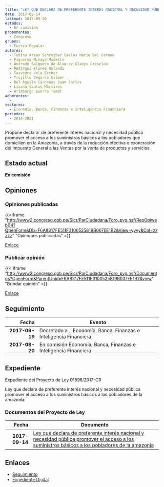 ```yaml
---
title: "LEY QUE DECLARA DE PREFERENTE INTERÉS NACIONAL Y NECESIDAD PÚBLICA PROMOVER EL ACCESO A LOS SUMINISTROS BÁSICOS A LOS POBLADORES DE LA AMAZONÍA"
date: 2017-09-14
lastmod: 2017-09-20
estados: 
  - En comisión
proponentes: 
  - Congreso
grupos: 
  - Fuerza Popular
autores: 
  - Tubino Arias Schreiber Carlos Mario Del Carmen
  - Figueroa Minaya Modesto
  - Andrade Salguero de Álvarez Gladys Griselda
  - Reátegui Flores Rolando
  - Saavedra Vela Esther
  - Trujillo Zegarra Gilmer
  - Del Águila Cárdenas Juan Carlos
  - Lizana Santos Mártires
  - Arimborgo Guerra Tamar
adherentes: 
  - 
sectores: 
  - Economía, Banca, Finanzas e Inteligencia Financiera
periodos: 
  - 2016-2021
---
```


Propone declarar de preferente interés nacional y necesidad pública promover el acceso a los suministros básicos a los pobladores que domicilien en la Amazonía, a través de la reducción efectiva o exoneración del Impuesto General a las Ventas por la venta de productos y servicios.


## Estado actual

**En comisión**

## Opiniones

### Opiniones publicadas

{{<iframe "http://www2.congreso.gob.pe/Sicr/ParCiudadana/Foro_pvp.nsf/RepOpiweb04?OpenForm&Db=F6A8317FE511F3100525819B007EE1B2&View=yyyy&Col=zzzzz" "Opiniones publicadas" >}}

[Enlace](http://www2.congreso.gob.pe/Sicr/ParCiudadana/Foro_pvp.nsf/RepOpiweb04?OpenForm&Db=F6A8317FE511F3100525819B007EE1B2&View=yyyy&Col=zzzzz)
### Publicar opinión

{{< iframe "http://www2.congreso.gob.pe/Sicr/ParCiudadana/Foro_pvp.nsf/Documentos?OpenForm&ParentUnid=F6A8317FE511F3100525819B007EE1B2&view" "Brindar opinión" >}}

[Enlace](http://www2.congreso.gob.pe/Sicr/ParCiudadana/Foro_pvp.nsf/Documentos?OpenForm&ParentUnid=F6A8317FE511F3100525819B007EE1B2&view)

## Seguimiento

| Fecha | Evento |
|------:|--------|
| **2017-09-19** | Decretado a... Economía, Banca, Finanzas e Inteligencia Financiera|
| **2017-09-20** | En comisión Economía, Banca, Finanzas e Inteligencia Financiera|


## Expediente

Expediente del Proyecto de Ley 01896/2017-CR

Ley que declara de preferente interés nacional y necesidad pública promover el acceso a los suministros básicos a los pobladores de la amazonía


### Documentos del Proyecto de Ley

| Fecha | Documento |
|------:|--------|
| **2017-09-14** | [Ley que declara de preferente interés nacional y necesidad pública promover el acceso a los suministros básicos a los pobladores de la amazonía](http://www.leyes.congreso.gob.pe/Documentos/2016_2021/Proyectos_de_Ley_y_de_Resoluciones_Legislativas/PL0189620170914.pdf) |

## Enlaces 

- [Seguimiento](http://www2.congreso.gob.pe/Sicr/TraDocEstProc/CLProLey2016.nsf/f7fff46988ca05b1052578e100829cc7/8f96e1dc5a77d35f0525819b00837bd3?OpenDocument)
- [Expediente Digital](http://www2.congreso.gob.pe/Sicr/TraDocEstProc/CLProLey2016.nsf/f7fff46988ca05b1052578e100829cc7/8f96e1dc5a77d35f0525819b00837bd3?OpenDocument&Click=05257FB7005EB655.eb71d0cf91d8294e05256cdf006b5706/$Body/0.1C6C)
